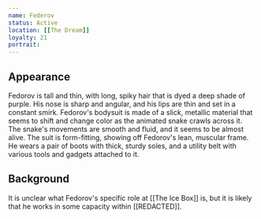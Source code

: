 ```yaml
---
name: Federov
status: Active
location: [[The Dream]]
loyalty: 21
portrait: 
---
```


## Appearance

Fedorov is tall and thin, with long, spiky hair that is dyed a deep shade of purple. His nose is sharp and angular, and his lips are thin and set in a constant smirk. Fedorov's bodysuit is made of a slick, metallic material that seems to shift and change color as the animated snake crawls across it. The snake's movements are smooth and fluid, and it seems to be almost alive. The suit is form-fitting, showing off Fedorov's lean, muscular frame. He wears a pair of boots with thick, sturdy soles, and a utility belt with various tools and gadgets attached to it.

## Background

It is unclear what Fedorov's specific role at [[The Ice Box]] is, but it is likely that he works in some capacity within [[REDACTED]].
